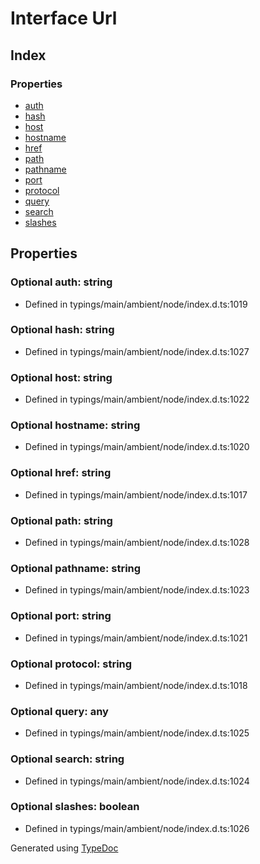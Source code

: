 # Interface Url


## Index

### Properties
* [auth](_typings_main_ambient_node_index_d_._url_.url.md#auth)
* [hash](_typings_main_ambient_node_index_d_._url_.url.md#hash)
* [host](_typings_main_ambient_node_index_d_._url_.url.md#host)
* [hostname](_typings_main_ambient_node_index_d_._url_.url.md#hostname)
* [href](_typings_main_ambient_node_index_d_._url_.url.md#href)
* [path](_typings_main_ambient_node_index_d_._url_.url.md#path)
* [pathname](_typings_main_ambient_node_index_d_._url_.url.md#pathname)
* [port](_typings_main_ambient_node_index_d_._url_.url.md#port)
* [protocol](_typings_main_ambient_node_index_d_._url_.url.md#protocol)
* [query](_typings_main_ambient_node_index_d_._url_.url.md#query)
* [search](_typings_main_ambient_node_index_d_._url_.url.md#search)
* [slashes](_typings_main_ambient_node_index_d_._url_.url.md#slashes)

## Properties

### Optional auth: string

* Defined in typings/main/ambient/node/index.d.ts:1019


### Optional hash: string

* Defined in typings/main/ambient/node/index.d.ts:1027


### Optional host: string

* Defined in typings/main/ambient/node/index.d.ts:1022


### Optional hostname: string

* Defined in typings/main/ambient/node/index.d.ts:1020


### Optional href: string

* Defined in typings/main/ambient/node/index.d.ts:1017


### Optional path: string

* Defined in typings/main/ambient/node/index.d.ts:1028


### Optional pathname: string

* Defined in typings/main/ambient/node/index.d.ts:1023


### Optional port: string

* Defined in typings/main/ambient/node/index.d.ts:1021


### Optional protocol: string

* Defined in typings/main/ambient/node/index.d.ts:1018


### Optional query: any

* Defined in typings/main/ambient/node/index.d.ts:1025


### Optional search: string

* Defined in typings/main/ambient/node/index.d.ts:1024


### Optional slashes: boolean

* Defined in typings/main/ambient/node/index.d.ts:1026



Generated using [TypeDoc](http://typedoc.io)
